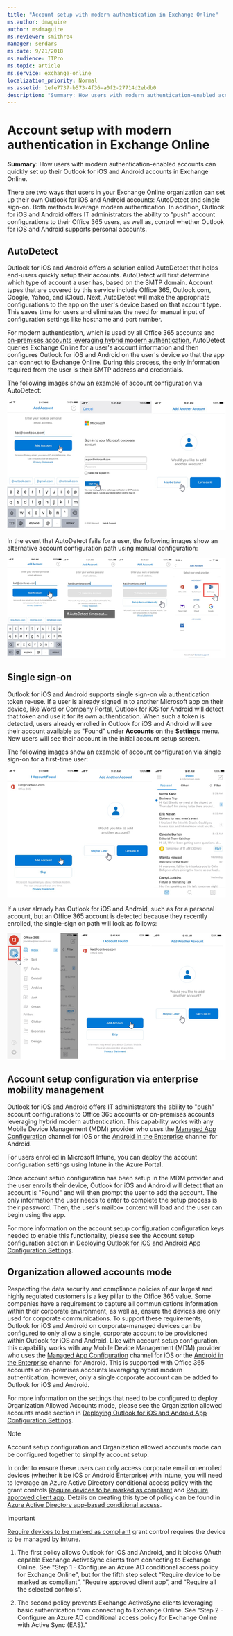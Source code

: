 ```yaml
---
title: "Account setup with modern authentication in Exchange Online"
ms.author: dmaguire
author: msdmaguire
ms.reviewer: smithre4
manager: serdars
ms.date: 9/21/2018
ms.audience: ITPro
ms.topic: article
ms.service: exchange-online
localization_priority: Normal
ms.assetid: 1efe7737-b573-4f36-a0f2-27714d2ebdb0
description: "Summary: How users with modern authentication-enabled accounts can quickly set up their Outlook for iOS and Android accounts in Exchange Online."
---
```


# Account setup with modern authentication in Exchange Online

 **Summary**: How users with modern authentication-enabled accounts can quickly set up their Outlook for iOS and Android accounts in Exchange Online.
  
There are two ways that users in your Exchange Online organization can set up their own Outlook for iOS and Android accounts: AutoDetect and single sign-on. Both methods leverage modern authentication. In addition, Outlook for iOS and Android offers IT administrators the ability to "push" account configurations to their Office 365 users, as well as, control whether Outlook for iOS and Android supports personal accounts.
  
## AutoDetect

Outlook for iOS and Android offers a solution called AutoDetect that helps end-users quickly setup their accounts. AutoDetect will first determine which type of account a user has, based on the SMTP domain. Account types that are covered by this service include Office 365, Outlook.com, Google, Yahoo, and iCloud. Next, AutoDetect will make the appropriate configurations to the app on the user's device based on that account type. This saves time for users and eliminates the need for manual input of configuration settings like hostname and port number.
  
For modern authentication, which is used by all Office 365 accounts and [on-premises accounts leveraging hybrid modern authentication](https://docs.microsoft.com/Exchange/clients/outlook-for-ios-and-android/use-hybrid-modern-auth), AutoDetect queries Exchange Online for a user's account information and then configures Outlook for iOS and Android on the user's device so that the app can connect to Exchange Online. During this process, the only information required from the user is their SMTP address and credentials.
  
The following images show an example of account configuration via AutoDetect:
  
![Outlook for iOS and Android onboarding](../../media/67c22e0d-ba01-4923-bdb9-375f26ec90fb.png)
  
In the event that AutoDetect fails for a user, the following images show an alternative account configuration path using manual configuration:
  
![Manaul account setup for Outlook for iOS and Android](../../media/fdb9b8e8-499d-4702-b362-4fe9a2e9c978.png)
  
## Single sign-on

Outlook for iOS and Android supports single sign-on via authentication token re-use. If a user is already signed in to another Microsoft app on their device, like Word or Company Portal, Outlook for iOS for Android will detect that token and use it for its own authentication. When such a token is detected, users already enrolled in Outlook for iOS and Android will see their account available as "Found" under **Accounts** on the **Settings** menu. New users will see their account in the initial account setup screen. 
  
The following images show an example of account configuration via single sign-on for a first-time user:
  
![Single sign-on in Outlook for iOS and Android](../../media/d11691ca-49e9-4282-80f0-c73547ccc98e.png)
  
If a user already has Outlook for iOS and Android, such as for a personal account, but an Office 365 account is detected because they recently enrolled, the single-sign on path will look as follows:
  
![Alternative single-sign on path for Outlook for iOS and Android](../../media/e24efc89-10e1-4a11-b80c-bbfc08033334.png)
  
## Account setup configuration via enterprise mobility management

Outlook for iOS and Android offers IT administrators the ability to "push" account configurations to Office 365 accounts or on-premises accounts leveraging hybrid modern authentication. This capability works with any Mobile Device Management (MDM) provider who uses the [Managed App Configuration](https://developer.apple.com/library/content/samplecode/sc2279/Introduction/Intro.html) channel for iOS or the [Android in the Enterprise](https://developer.android.com/work/managed-configurations) channel for Android.

For users enrolled in Microsoft Intune, you can deploy the account configuration settings using Intune in the Azure Portal.

Once account setup configuration has been setup in the MDM provider and the user enrolls their device, Outlook for iOS and Android will detect that an account is "Found" and will then prompt the user to add the account. The only information the user needs to enter to complete the setup process is their password. Then, the user's mailbox content will load and the user can begin using the app.

For more information on the account setup configuration configuration keys needed to enable this functionality, please see the Account setup configuration section in [Deploying Outlook for iOS and Android App Configuration Settings](https://docs.microsoft.com/en-us/exchange/clients-and-mobile-in-exchange-online/outlook-for-ios-and-android/outlook-for-ios-and-android-configuration-with-microsoft-intune).

## Organization allowed accounts mode

Respecting the data security and compliance policies of our largest and highly regulated customers is a key pillar to the Office 365 value. Some companies have a requirement to capture all communications information within their corporate environment, as well as, ensure the devices are only used for corporate communications. To support these requirements, Outlook for iOS and Android on corporate-managed devices can be configured to only allow a single, corporate account to be provisioned within Outlook for iOS and Android. Like with account setup configuration, this capability works with any Mobile Device Management (MDM) provider who uses the [Managed App Configuration](https://developer.apple.com/library/content/samplecode/sc2279/Introduction/Intro.html) channel for iOS or the [Android in the Enterprise](https://developer.android.com/work/managed-configurations) channel for Android. This is supported with Office 365 accounts or on-premises accounts leveraging hybrid modern authentication, however, only a single corporate account can be added to Outlook for iOS and Android.

For more information on the settings that need to be configured to deploy Organization Allowed Accounts mode, please see the Organization allowed accounts mode section in [Deploying Outlook for iOS and Android App Configuration Settings](https://docs.microsoft.com/en-us/exchange/clients-and-mobile-in-exchange-online/outlook-for-ios-and-android/outlook-for-ios-and-android-configuration-with-microsoft-intune).

> [!NOTE]
> Account setup configuration and Organization allowed accounts mode can be configured together to simplify account setup.

In order to ensure these users can only access corporate email on enrolled devices (whether it be iOS or Android Enterprise) with Intune, you will need to leverage an Azure Active Directory conditional access policy with the grant controls [Require devices to be marked as compliant](https://docs.microsoft.com/en-us/azure/active-directory/conditional-access/require-managed-devices#require-device-to-be-marked-as-compliant) and [Require approved client app](https://docs.microsoft.com/azure/active-directory/active-directory-conditional-access-technical-reference). Details on creating this type of policy can be found in [Azure Active Directory app-based conditional access](https://docs.microsoft.com/azure/active-directory/active-directory-conditional-access-mam#exchange-online-policy).

> [!IMPORTANT]
> [Require devices to be marked as compliant](https://docs.microsoft.com/en-us/azure/active-directory/conditional-access/require-managed-devices#require-device-to-be-marked-as-compliant) grant control requires the device to be managed by Intune. 

1. The first policy allows Outlook for iOS and Android, and it blocks OAuth capable Exchange ActiveSync clients from connecting to Exchange Online. See "Step 1 - Configure an Azure AD conditional access policy for Exchange Online", but for the fifth step select  “Require device to be marked as compliant”, “Require approved client app”, and “Require all the selected controls”.

2. The second policy prevents Exchange ActiveSync clients leveraging basic authentication from connecting to Exchange Online. See "Step 2 - Configure an Azure AD conditional access policy for Exchange Online with Active Sync (EAS)."
